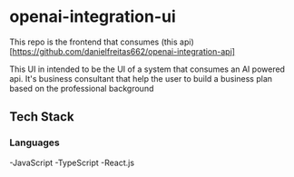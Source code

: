 # openai-integration-ui

This repo is the frontend that consumes (this api)[https://github.com/danielfreitas662/openai-integration-api]

This UI in intended to be the UI of a system that consumes an AI powered api. It's business consultant that help the user to build a business plan based on the professional background

## Tech Stack

### Languages
-JavaScript
-TypeScript
-React.js
